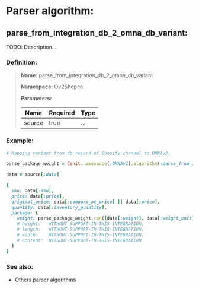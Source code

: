 # Parser algorithm:
 
## parse_from_integration_db_2_omna_db_variant:

TODO: Description...
    
### Definition:

> **Name:** parse_from_integration_db_2_omna_db_variant
> 
> **Namespace:** Ov2Shopee
>
> **Parameters:**
> 
> | Name | Required | Type |
> | --- | --- | --- |
> | source | true | ... |

### Example:
```RUBY
# Mapping variant from db record of Shopify channel to OMNAv2.

parse_package_weight = Cenit.namespace(:OMNAv2).algorithm(:parse_from_integration_db_2_omna_db_package_weight)

data = source[:data]

{
  sku: data[:sku],
  price: data[:price],
  original_price: data[:compare_at_price] || data[:price],
  quantity: data[:inventory_quantity],
  package: {
    weight: parse_package_weight.run([data[:weight], data[:weight_unit]]),
    # height:   WITHOUT-SUPPORT-IN-THIS-INTEGRATION,
    # length:   WITHOUT-SUPPORT-IN-THIS-INTEGRATION,
    # width:    WITHOUT-SUPPORT-IN-THIS-INTEGRATION,
    # content:  WITHOUT-SUPPORT-IN-THIS-INTEGRATION
  }
}
```

### See also:
* [Others parser algorithms](overview?id=parse_from_integration_db_2_omna_db_variant)